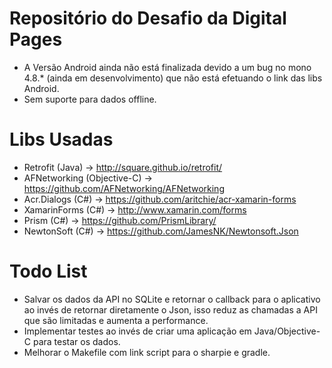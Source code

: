 # Repositório do Desafio da Digital Pages

- A Versão Android ainda não está finalizada devido a um bug no mono 4.8.* (ainda em desenvolvimento) que não está efetuando o link das libs Android.
- Sem suporte para dados offline.

# Libs Usadas

- Retrofit (Java) -> http://square.github.io/retrofit/
- AFNetworking (Objective-C) -> https://github.com/AFNetworking/AFNetworking
- Acr.Dialogs (C#) -> https://github.com/aritchie/acr-xamarin-forms
- XamarinForms (C#) -> http://www.xamarin.com/forms
- Prism (C#) -> https://github.com/PrismLibrary/
- NewtonSoft (C#) -> https://github.com/JamesNK/Newtonsoft.Json

# Todo List

- Salvar os dados da API no SQLite e retornar o callback para o aplicativo ao invés de retornar diretamente o Json, isso reduz as chamadas a API que são limitadas e aumenta a performance.
- Implementar testes ao invés de criar uma aplicação em Java/Objective-C para testar os dados.
- Melhorar o Makefile com link script para o sharpie e gradle.


